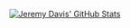 [![Jeremy Davis' GitHub Stats](https://github-readme-stats.vercel.app/api?username=jedmeister)](https://github.com/jedmeister)
